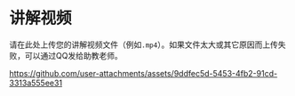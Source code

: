 # 讲解视频

请在此处上传您的讲解视频文件（例如`.mp4`）。如果文件太大或其它原因而上传失败，可以通过QQ发给助教老师。


https://github.com/user-attachments/assets/9ddfec5d-5453-4fb2-91cd-3313a555ee31

